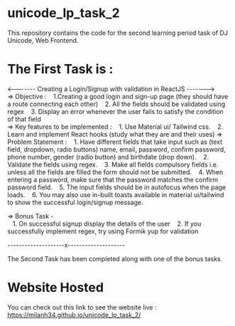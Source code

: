 # unicode_lp_task_2
This repository contains the code for the second learning period task of DJ Unicode, Web Frontend.

# The First Task is : 
<------- Creating a Login/Signup with validation in ReactJS ------->  
=> Objective :
&nbsp;&nbsp; 1.Creating a good login and sign-up page (they should have a route connecting each other)
&nbsp;&nbsp; 2. All the fields should be validated using regex
&nbsp;&nbsp; 3. Display an error whenever the user fails to satisfy the condition of that field  
=> Key features to be implemented :
&nbsp;&nbsp; 1. Use Material ui/ Tailwind css.
&nbsp;&nbsp; 2. Learn and implement React hooks (study what they are and their uses) 
=> Problem Statement :
&nbsp;&nbsp; 1. Have different fields that take input such as (text field, dropdown, radio buttons) name, email, password, confirm password, phone number, gender (radio button) and birthdate (drop down).
&nbsp;&nbsp; 2. Validate the fields using regex.
&nbsp;&nbsp; 3. Make all fields compulsory fields i.e. unless all the fields are filled the form should not be submitted.
&nbsp;&nbsp; 4. When entering a password, make sure that the password matches the confirm password field.
&nbsp;&nbsp; 5. The input fields should be in autofocus when the page loads.
&nbsp;&nbsp; 6. You may also use in-built toasts available in material ui/tailwind to show the successful login/signup message.
  
=> Bonus Task -  
&nbsp;&nbsp; 1. On successful signup display the details of the user
&nbsp;&nbsp; 2. If you successfully implement regex, try using Formik yup for validation

--------------------x--------------------

The Second Task has been completed along with one of the bonus tasks.

# Website Hosted 
You can check out this link to see the website live : https://milanh34.github.io/unicode_lp_task_2/